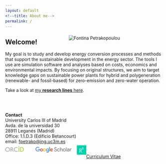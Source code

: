 ```yaml
---
layout: default
<!--title: About me-->
permalink: /
---
```


<!-- ![Fontina Petrakopoulou](/files/pic2021.png){:style="float: left;margin-right: 20px;margin-top: 7px;" width="50px"} -->
<img src="/files/figs/fontina_profile_2021.png" alt="Fontina Petrakopoulou" width="300px" style="float: right;margin-left: 70px;margin-top: 7px;margin-bottom: 5px">


<h2>Welcome!</h2>

My goal is to study and develop energy conversion processes and methods that support the sustainable development in the energy sector. The tools I use are simulation software and analyses based on costs, economics and environmental impacts. By focusing on original structures, we aim to target knowledge gaps on sustainable power plants for hybrid and polygeneration (renewable- and fossil-based) for zero-emission and zero-water operation.

<!-- I work on the simulation and optimization of energy conversion processes using thermodynamic, economic and environmental criteria. The systems I study include, among others, renewable- and fossil-based power plants, biofuel generation processes and zero-emission energy processes (including CO2 capture). 

Come work with us and be part of a forward thinking research group. I am open to new ideas and I support innovative and attractive proposals. Contact me by e-mail with a CV and your research interests.-->

Take a look at [my **research lines** here](http://fontina-petrakopoulou.github.io/research/).

<!-- I am always looking for motivated students and researchers to come work with me and be part of a forward thinking research group. I am open to new ideas and I support innovative and attractive proposals. Contact me by e-mail with a CV and your research interests. -->
<br><br>

**Contact**<br>
University Carlos III of Madrid   
Avda. de la universidad 30  
28911 Leganés (Madrid)  
Office: 1.1.D.3 (Edificio Betancourt)  
email: fpetrako@ing.uc3m.es<br>
[<img src="/files/orcid-logo.png" alt="Fontina Petrakopoulou" width="60px" style="float: left;margin-right: 35px;margin-top: 6px;margin-bottom: 0px;">](http://orcid.org/0000-0001-6878-4591)
[<img src="/files/Scholar.png" alt="Fontina Petrakopoulou" width="120px" style="float: left;margin-right:15px;margin-top: 4px;margin-bottom: 0px;">](https://scholar.google.es/citations?user=LLgloUsAAAAJ&amp;hl=en)
[<img src="/files/researchgate-dss.png" alt="Fontina Petrakopoulou" width="30px" style="float: left;margin-right: 0px;margin-top: 4px;margin-bottom: 0px;">](https://www.researchgate.net/profile/Fontina_Petrakopoulou)
<br>
  
[Curriculum Vitae](http://fontina-petrakopoulou.github.io/CV/)  


